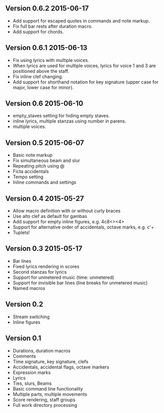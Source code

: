 ## Version 0.6.2 2015-06-17

- Add support for escaped quotes in commands and note markup.
- Fix full bar rests after duration macro.
- Add support for chords.

## Version 0.6.1 2015-06-13

- Fix using lyrics with multiple voices.
- When lyrics are used for multiple voices, lyrics for voice 1 and 3 are positioned above the staff.
- Fix inline clef changing.
- Add support for shorthand notation for key signature (upper case for major, lower case for minor).

## Version 0.6 2015-06-10

- empty_staves setting for hiding empty staves.
- inline lyrics, multiple stanzas using number in parens.
- multiple voices.

## Version 0.5 2015-06-07

- Basic note markup
- Fix simultaneous beam and slur
- Repeating pitch using @
- Ficta accidentals
- Tempo setting
- Inline commands and settings

## Version 0.4 2015-05-27

- Allow macro definition with or without curly braces
- Use alto clef as default for gambas
- Add support for empty inline figures, e.g. 4c8<><4>
- Support for alternative order of accidentals, octave marks, e.g. c'+
- Tuplets!

## Version 0.3 2015-05-17

- Bar lines
- Fixed lyrics rendering in scores
- Second stanzas for lyrics
- Support for unmetered music (time: unmetered)
- Support for invisible bar lines (line breaks for unmetered music)
- Named macros

## Version 0.2

- Stream switching
- Inline figures

## Version 0.1

- Durations, duration macros
- Comments
- Time signature, key signature, clefs
- Accidentals, accidental flags, octave markers
- Expression marks
- Lyrics
- Ties, slurs, Beams
- Basic command line functionality
- Multiple parts, multiple movements
- Score rendering, staff groups
- Full work directory processing
